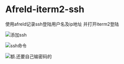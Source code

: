 # Afreld-iterm2-ssh
使用afreld记录ssh登陆用户名及ip地址 并打开iterm2登陆

![添加ssh](http://p062rsncx.bkt.clouddn.com/ssh1.png)

![ssh命令](http://p062rsncx.bkt.clouddn.com/ssh2.png)

![额.还要自己输密码的](http://p062rsncx.bkt.clouddn.com/ssh3.png)


